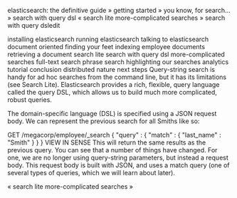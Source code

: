 
elasticsearch: the definitive guide » getting started » you know, for search… » search with query dsl
«  search lite     more-complicated searches  »
search with query dsledit

installing elasticsearch
running elasticsearch
talking to elasticsearch
document oriented
finding your feet
indexing employee documents
retrieving a document
search lite
search with query dsl
more-complicated searches
full-text search
phrase search
highlighting our searches
analytics
tutorial conclusion
distributed nature
next steps
Query-string search is handy for ad hoc searches from the command line, but it has its limitations (see Search Lite). Elasticsearch provides a rich, flexible, query language called the query DSL, which allows us to build much more complicated, robust queries.

The domain-specific language (DSL) is specified using a JSON request body. We can represent the previous search for all Smiths like so:

GET /megacorp/employee/_search
{
    "query" : {
        "match" : {
            "last_name" : "Smith"
        }
    }
}
VIEW IN SENSE
This will return the same results as the previous query. You can see that a number of things have changed. For one, we are no longer using query-string parameters, but instead a request body. This request body is built with JSON, and uses a match query (one of several types of queries, which we will learn about later).

«  search lite     more-complicated searches  »
